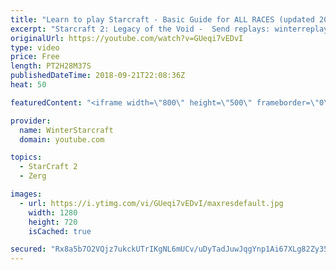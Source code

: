 ```yaml
---
title: "Learn to play Starcraft - Basic Guide for ALL RACES (updated 2017) #2"
excerpt: "Starcraft 2: Legacy of the Void -  Send replays: winterreplays@gmail.com ( -- Watch live at https://www.twitch.tv/wintergaming"
originalUrl: https://youtube.com/watch?v=GUeqi7vEDvI
type: video
price: Free
length: PT2H28M37S
publishedDateTime: 2018-09-21T22:08:36Z
heat: 50

featuredContent: "<iframe width=\"800\" height=\"500\" frameborder=\"0\" src=\"https://www.youtube.com/embed/GUeqi7vEDvI\" allow=\"accelerometer; autoplay; encrypted-media; gyroscope; picture-in-picture\" allowfullscreen></iframe>"

provider:
  name: WinterStarcraft
  domain: youtube.com

topics:
  - StarCraft 2
  - Zerg

images:
  - url: https://i.ytimg.com/vi/GUeqi7vEDvI/maxresdefault.jpg
    width: 1280
    height: 720
    isCached: true

secured: "Rx8a5b7O2VQjz7ukckUTrIKgNL6mUCv/uDyTadJuwJqgYnp1Ai67XLg82Zy35/pgPkm/fb7ImWI6Kk2aSLhOeTS4qv3TswYLbnl0FOKgGCH8tzmBEA+ULd4+sU57Kl9JNEq4pRHxrmIWK46nqoZ6XlTAT2Pa6qWH3qNPxNwHprGoR7wYMaT8Fj3BViql8Iw09Wm6NGMjar9TBK/ALRLLkEMUOzwvsZGF9Y3dAPz/4a7C5gs3ji/L/z3+tMDhSx8MLHdcQvzjs3cDoIcjWDD5ZfqPlAScRWCG6AH9awV5/uHiY/FfWZCYelLod4YU/f6ZqYj4J6hzWEQ+WfOrflSVIhOGa53RT6o/25h0hDpsbLFnG0KBap7fxedNq66k1L3do2SzTNIyvUpfP6lWdnORIPI3RAv3V5XvLkWFJoe1JFM=;xhNglYSZbid+WbIs1THHSw=="
---
```


